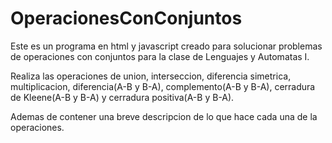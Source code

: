 # OperacionesConConjuntos
Este es un programa en html y javascript creado para solucionar problemas de operaciones con conjuntos para la clase de Lenguajes y Automatas I.

Realiza las operaciones de union, interseccion, diferencia simetrica, multiplicacion, diferencia(A-B y B-A), complemento(A-B y B-A), cerradura de Kleene(A-B y B-A) y cerradura positiva(A-B y B-A).

Ademas de contener una breve descripcion de lo que hace cada una de la operaciones.
